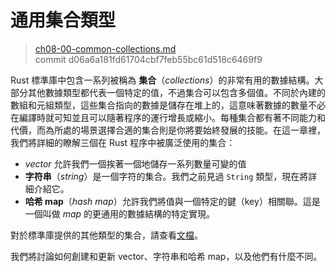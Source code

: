 # 通用集合類型

> [ch08-00-common-collections.md](https://github.com/rust-lang/book/blob/master/second-edition/src/ch08-00-common-collections.md)
> <br>
> commit d06a6a181fd61704cbf7feb55bc61d518c6469f9

Rust 標準庫中包含一系列被稱為 **集合**（*collections*）的非常有用的數據結構。大部分其他數據類型都代表一個特定的值，不過集合可以包含多個值。不同於內建的數組和元組類型，這些集合指向的數據是儲存在堆上的，這意味著數據的數量不必在編譯時就可知並且可以隨著程序的運行增長或縮小。每種集合都有著不同能力和代價，而為所處的場景選擇合適的集合則是你將要始終發展的技能。在這一章裡，我們將詳細的瞭解三個在 Rust 程序中被廣泛使用的集合：

* *vector* 允許我們一個挨著一個地儲存一系列數量可變的值
* **字符串**（*string*）是一個字符的集合。我們之前見過 `String` 類型，現在將詳細介紹它。
* **哈希 map**（*hash map*）允許我們將值與一個特定的鍵（key）相關聯。這是一個叫做 *map* 的更通用的數據結構的特定實現。

對於標準庫提供的其他類型的集合，請查看[文檔][collections]。

[collections]: https://doc.rust-lang.org/std/collections

我們將討論如何創建和更新 vector、字符串和哈希 map，以及他們有什麼不同。